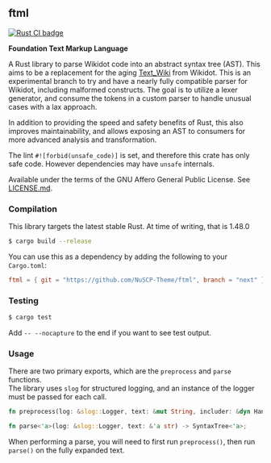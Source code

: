 ## ftml

<p>
  <a href="https://github.com/Nu-SCPTheme/ftml/actions?query=workflow%3A%22Rust+CI%22">
    <img src="https://github.com/Nu-SCPTheme/ftml/workflows/Rust%20CI/badge.svg"
         alt="Rust CI badge">
  </a>
</p>

**Foundation Text Markup Language**

A Rust library to parse Wikidot code into an abstract syntax tree (AST).
This aims to be a replacement for the aging [Text\_Wiki](https://github.com/gabrys/wikidot/tree/master/lib/Text_Wiki/Text) from Wikidot.
This is an experimental branch to try and have a nearly fully compatible parser for Wikidot, including malformed constructs.
The goal is to utilize a lexer generator, and consume the tokens in a custom parser to handle unusual cases with a lax approach.

In addition to providing the speed and safety benefits of Rust, this also improves maintainability, and allows exposing an AST to consumers
for more advanced analysis and transformation.

The lint `#![forbid(unsafe_code)]` is set, and therefore this crate has only safe code. However dependencies may have `unsafe` internals.

Available under the terms of the GNU Affero General Public License. See [LICENSE.md](LICENSE).

### Compilation
This library targets the latest stable Rust. At time of writing, that is 1.48.0

```sh
$ cargo build --release
```

You can use this as a dependency by adding the following to your `Cargo.toml`:

```toml
ftml = { git = "https://github.com/NuSCP-Theme/ftml", branch = "next" }
```

### Testing
```sh
$ cargo test
```

Add `-- --nocapture` to the end if you want to see test output.

### Usage
There are two primary exports, which are the `preprocess` and `parse` functions.  
The library uses `slog` for structured logging, and an instance of the logger must be passed for each call.

```rust
fn preprocess(log: &slog::Logger, text: &mut String, includer: &dyn Handle);

fn parse<'a>(log: &slog::Logger, text: &'a str) -> SyntaxTree<'a>;
```

When performing a parse, you will need to first run `preprocess()`, then run `parse()`
on the fully expanded text.
